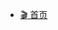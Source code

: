 <!-- _navbar.md 上面的导航栏  -->

+ [:clapper: 首页](/#/)

[//]: # (+ [:construction_worker: 加入我们]&#40;develop/joinus.md&#41;)